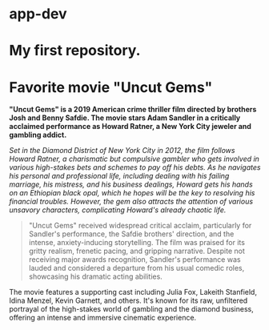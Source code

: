 # app-dev
# My first repository.

# Favorite movie "Uncut Gems"

**"Uncut Gems" is a 2019 American crime thriller film directed by brothers Josh and Benny Safdie. The movie stars Adam Sandler in a critically acclaimed performance as Howard Ratner, a New York City jeweler and gambling addict.**

*Set in the Diamond District of New York City in 2012, the film follows Howard Ratner, a charismatic but compulsive gambler who gets involved in various high-stakes bets and schemes to pay off his debts. As he navigates his personal and professional life, including dealing with his failing marriage, his mistress, and his business dealings, Howard gets his hands on an Ethiopian black opal, which he hopes will be the key to resolving his financial troubles. However, the gem also attracts the attention of various unsavory characters, complicating Howard's already chaotic life.*

>"Uncut Gems" received widespread critical acclaim, particularly for Sandler's performance, the Safdie brothers' direction, and the intense, anxiety-inducing storytelling. The film was praised for its gritty realism, frenetic pacing, and gripping narrative. Despite not receiving major awards recognition, Sandler's performance was lauded and considered a departure from his usual comedic roles, showcasing his dramatic acting abilities.

The movie features a supporting cast including Julia Fox, Lakeith Stanfield, Idina Menzel, Kevin Garnett, and others. It's known for its raw, unfiltered portrayal of the high-stakes world of gambling and the diamond business, offering an intense and immersive cinematic experience.
